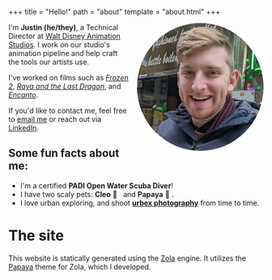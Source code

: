 +++
title = "Hello!"
path = "about"
template = "about.html"
+++

<img src="me.jpg" alt="A photo of me" class="bordered me-pic" align="right" style="margin-left: 1em; border-radius: 50%">

I'm **Justin (he/they)**, a Technical Director at [Walt Disney Animation Studios](https://disneyanimation.com/). I work on our studio's animation pipeline and help craft the tools our artists use.

I've worked on films such as [_Frozen 2_](@/projects/frozen2/index.md), [_Raya and the Last Dragon_](@/projects/raya/index.md), and [_Encanto_](@/projects/encanto/index.md).

If you'd like to contact me, feel free to [email me](mailto:me@justintennant.me) or reach out via [LinkedIn](https://www.linkedin.com/in/justinmtennant).


## Some fun facts about me:

- I'm a certified **PADI Open Water Scuba Diver**!
- I have two scaly pets: <span title="Ball python (Python regius)">**Cleo** 🐍</span>   and <span title="Blue-tongued skink (Tiliqua gigas evanescens)">**Papaya** 🦎</span> .
- I love urban exploring, and shoot **[urbex photography](https://flickr.com/photos/cephalopi)** from time to time.


# The site

This website is statically generated using the [Zola](https://www.getzola.org/) engine. It utilizes the [Papaya](@/projects/papaya/index.md) theme for Zola, which I developed.
